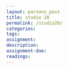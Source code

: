 ```yaml
---  
layout: parsons_post  
title: studio 20 
permalink: /studio20/  
categories:   
tags:  
assignment: 
description: 
assignment-due: 
readings: 
---  
```

